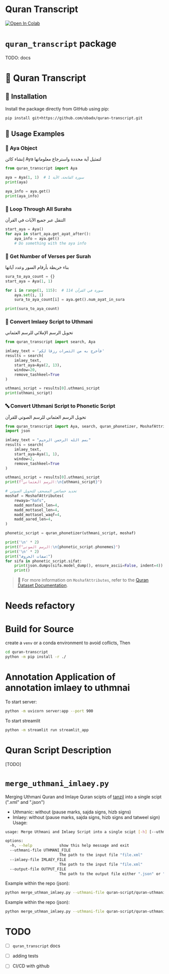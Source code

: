 # Quran Transcript

[![Open In Colab](https://img.shields.io/badge/Open%20in-Colab-orange?logo=google-colab&style=flat-square)](https://colab.research.google.com/drive/1d9-mVu2eiPOPS9z5sS2V4TQ579xIUBi-?usp=sharing)


# `quran_transcript` package
TODO: docs

# 📖 Quran Transcript


## 🔧 Installation

Install the package directly from GitHub using pip:

```bash
pip install git+https://github.com/obadx/quran-transcript.git
```

## 🧠 Usage Examples

### 🕋 Aya Object

إنشاء كائن Aya لتمثيل آية محددة واسترجاع معلوماتها

```python
from quran_transcript import Aya

aya = Aya(1, 1)  # سورة الفاتحة، الآية 1
print(aya)

aya_info = aya.get()
print(aya_info)
```

### 🔁 Loop Through All Surahs

التنقل عبر جميع الآيات في القرآن

```python
start_aya = Aya()
for aya in start_aya.get_ayat_after():
    aya_info = aya.get()
    # Do something with the aya info
```

### 🧮 Get Number of Verses per Surah

بناء خريطة بأرقام السور وعدد آياتها

```python
sura_to_aya_count = {}
start_aya = Aya(1, 1)

for i in range(1, 115):  # 114 سورة في القرآن
    aya.set(i, 1)
    sura_to_aya_count[i] = aya.get().num_ayat_in_sura

print(sura_to_aya_count)
```

### 🔄 Convert Imlaey Script to Uthmani

تحويل الرسم الإملائي للرسم العثماني

```python
from quran_transcript import search, Aya

imlaey_text = 'فأخرج به من الثمرات رزقا لكم'
results = search(
    imlaey_text,
    start_aya=Aya(2, 13),
    window=20,
    remove_tashkeel=True
)

uthmani_script = results[0].uthmani_script
print(uthmani_script)
```

### 🔤 Convert Uthmani Script to Phonetic Script

تحويل الرسم العثماني للرسم الصوتي للقرآن

```python
from quran_transcript import Aya, search, quran_phonetizer, MoshafAttributes
import json

imlaey_text = "بسم الله الرحمن الرحيم"
results = search(
    imlaey_text,
    start_aya=Aya(1, 1),
    window=2,
    remove_tashkeel=True
)

uthmani_script = results[0].uthmani_script
print(f"الرسم العثماني:\n{uthmani_script}")

# تحديد خصائص المصحف للتحويل الصوتي
moshaf = MoshafAttributes(
    rewaya="hafs",
    madd_monfasel_len=4,
    madd_mottasel_len=4,
    madd_mottasel_waqf=4,
    madd_aared_len=4,
)

phonetic_script = quran_phonetizer(uthmani_script, moshaf)

print('\n' * 2)
print(f"الرسم الصوتي:\n{phonetic_script.phonemes}")
print('\n' * 2)
print("صفات الحروف:")
for sifa in phonetic_script.sifat:
    print(json.dumps(sifa.model_dump(), ensure_ascii=False, indent=4))
    print()
```

> 📘 For more information on `MoshafAttributes`, refer to the [Quran Dataset Documentation](https://github.com/obadx/prepare-quran-dataset?tab=readme-ov-file#moshaf-attributes-docs).

# Needs refactory


# Build for Source
create a `venv` or a conda environment to avoid coflicts, Then
```bash
cd quran-transcript
python -m pip install -r ./

````
# Annotation Application of annotation imlaey to uthmnai
To start server:
```bash
python -m uvicorn server:app --port 900
```

To start streamlit
```bash
python -m streamlit run streamlit_app
```

# Quran Script Description
[TODO]

# `merge_uthmani_imlaey.py`
Merging Uthmani Quran and Imlaye Quran scipts of [tanzil](https://tanzil.net/download/) into a single scipt (".xml" and ".json")
* Uthmanic: without (pause marks, sajda signs, hizb signs)
* Imlaey: without (pause marks, sajda signs, hizb signs and tatweel sign)
Usage:
```bash
usage: Merge Uthmani and Imlaey Script into a single scipt [-h] [--uthmani-file UTHMANI_FILE] [--imlaey-file IMLAEY_FILE] [--output-file OUTPUT_FILE]

options:
  -h, --help            show this help message and exit
  --uthmani-file UTHMANI_FILE
                        The path to the input file "file.xml"
  --imlaey-file IMLAEY_FILE
                        The path to the input file "file.xml"
  --output-file OUTPUT_FILE
                        The path to the output file either ".json" or ".xml"
```

Example within the repo (json):
```bash
python merge_uthman_imlaey.py --uthmani-file quran-script/quran-uthmani-without-pause-sajda-hizb-marks.xml --imlaey-file quran-script/quran-simple-imlaey-without-puase-sajda-hizb-marks-and-tatweel.xml --output-file quran-script/quran-uthmani-imlaey.json
```

Example within the repo (json):
```bash
python merge_uthman_imlaey.py --uthmani-file quran-script/quran-uthmani-without-pause-sajda-hizb-marks.xml --imlaey-file quran-script/quran-simple-imlaey-without-puase-sajda-hizb-marks-and-tatweel.xml --output-file quran-script/quran-uthmani-imlaey.xml
```

# TODO
- [ ] `quran_transcript` docs
- [ ] adding tests
- [ ] CI/CD with github

